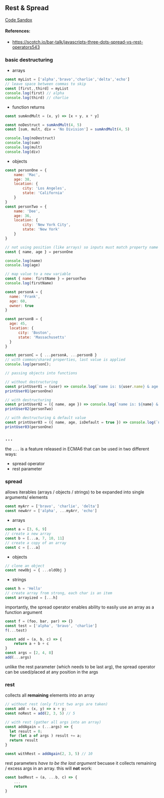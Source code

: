 ## Rest & Spread

[Code Sandox](https://codesandbox.io/s/rest-spread-4o3jc)

#### References:
 - https://scotch.io/bar-talk/javascripts-three-dots-spread-vs-rest-operators543

### basic destructuring

 - arrays
  ```javascript
  const myList = ['alpha','bravo','charlie','delta','echo']
  // leave space between commas to skip
  const [first,,third] = myList
  console.log(first) // alpha
  console.log(third) // charlie
  ```

 - function returns
  ```javascript
  const sumAndMult = (x, y) => [x + y, x * y]

  const noDestruct = sumAndMult(4, 5)
  const [sum, mult, div = 'No Division'] = sumAndMult(4, 5)

  console.log(noDestruct)
  console.log(sum)
  console.log(mult)
  console.log(div)
  ```

  - objects
  ```javascript
  const personOne = {
      name: 'Mac',
      age: 38,
      location: {
          city: 'Los Angeles',
          state: 'California'
      }
  }
  const personTwo = {
      name: 'Dee',
      age: 36,
      location: {
          city: 'New York City',
          state: 'New York'
      }
  }

  // not using position (like arrays) so inputs must match property name
  const { name, age } = personOne

  console.log(name)
  console.log(age)

  // map value to a new variable
  const { name: firstName } = personTwo
  console.log(firstName)

  const personA = {
    name: 'Frank',
    age: 60,
    owner: true
  }

  const personB = {
    age: 45,
    location: {
        city: 'Boston',
        state: 'Massachusetts'
    }
  }

  const personC = { ...personA, ...personB }
  // with common/shared properties, last value is applied
  console.log(personC);

  // passing objects into functions

  // without destructuring
  const printUser01 = (user) => console.log(`name is: ${user.name} & age is: ${user.age}`);
  printUser01(personOne)

  // with destructuring
  const printUser02 = ({ name, age }) => console.log(`name is: ${name} & age is: ${age}`);
  printUser02(personTwo)

  // with destructuring & default value
  const printUser03 = ({ name, age, isDefault = true }) => console.log(`name is: ${name} & age is: ${age}. Are we using a default value: ${isDefault}`);
  printUser03(personOne)
  ```

### `...`
the `...` is a feature released in ECMA6 that can be used in two different ways:
 - spread operator
 - rest parameter

### spread
allows iterables (arrays / objects / strings) to be expanded into single arguments/ elements

```javascript
const myArr = ['bravo', 'charlie', 'delta']
const newArr = ['alpha', ...myArr, 'echo']
```

 - arrays
  ```javascript
  const a = [3, 6, 9]
  // create a new array
  const b = [...a, 7, 10, 11]
  // create a copy of an array
  const c = [...a]
  ```

  - objects
  ```javascript
  // clone an object
  const newObj = { ...oldObj }
  ```

  - strings
  ```javascript
  const h = 'Hello'
  // create array from strong, each char is an item
  const arrayized = [...h]
  ```

importantly, the spread operator enables ability to easily use an array as a function argument

  ```javascript
  const f = (foo, bar, par) => {}
  const test = ['alpha', 'bravo', 'charlie']
  f(...test)

  const add = (a, b, c) => {
      return a + b + c
  }
  const args = [2, 4, 8]
  add(...args)
  ```

unlike the rest parameter (which needs to be last arg), the spread operator can be used/placed at any position in the args

  ### rest
collects all __remaining__ elements into an array

  ```javascript
// without rest (only first two args are taken)
const add = (x, y) => x + y;
const noRest = add(2, 3, 5) // 5

// with rest (gather all args into an array)
const addAgain = (...args) => {
    let result = 0;
    for (let a of args ) result += a;
    return result
}

const withRest = addAgain(2, 3, 5) // 10
```

rest parameters _have to be the last argument_ becuase it collects remaining / excess args in an array. this will __not__ work:

```javascript
const badRest = (a, ...b, c) => {
    ...
    return
}
```
